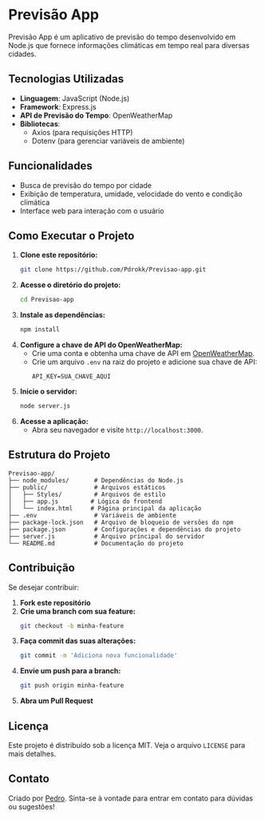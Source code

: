 # Previsão App

Previsão App é um aplicativo de previsão do tempo desenvolvido em Node.js que fornece informações climáticas em tempo real para diversas cidades.

## Tecnologias Utilizadas

- **Linguagem**: JavaScript (Node.js)
- **Framework**: Express.js
- **API de Previsão do Tempo**: OpenWeatherMap
- **Bibliotecas**:
  - Axios (para requisições HTTP)
  - Dotenv (para gerenciar variáveis de ambiente)

## Funcionalidades

- Busca de previsão do tempo por cidade
- Exibição de temperatura, umidade, velocidade do vento e condição climática
- Interface web para interação com o usuário

## Como Executar o Projeto

1. **Clone este repositório:**
   ```bash
   git clone https://github.com/Pdrokk/Previsao-app.git
   ```
2. **Acesse o diretório do projeto:**
   ```bash
   cd Previsao-app
   ```
3. **Instale as dependências:**
   ```bash
   npm install
   ```
4. **Configure a chave de API do OpenWeatherMap:**
   - Crie uma conta e obtenha uma chave de API em [OpenWeatherMap](https://openweathermap.org/api).
   - Crie um arquivo `.env` na raiz do projeto e adicione sua chave de API:
     ```
     API_KEY=SUA_CHAVE_AQUI
     ```
5. **Inicie o servidor:**
   ```bash
   node server.js
   ```
6. **Acesse a aplicação:**
   - Abra seu navegador e visite `http://localhost:3000`.

## Estrutura do Projeto

```
Previsao-app/
├── node_modules/       # Dependências do Node.js
├── public/             # Arquivos estáticos
│   ├── Styles/         # Arquivos de estilo
│   ├── app.js         # Lógica do frontend
│   └── index.html     # Página principal da aplicação
├── .env                # Variáveis de ambiente
├── package-lock.json   # Arquivo de bloqueio de versões do npm
├── package.json        # Configurações e dependências do projeto
├── server.js           # Arquivo principal do servidor
└── README.md           # Documentação do projeto
```

## Contribuição

Se desejar contribuir:

1. **Fork este repositório**
2. **Crie uma branch com sua feature:**
   ```bash
   git checkout -b minha-feature
   ```
3. **Faça commit das suas alterações:**
   ```bash
   git commit -m 'Adiciona nova funcionalidade'
   ```
4. **Envie um push para a branch:**
   ```bash
   git push origin minha-feature
   ```
5. **Abra um Pull Request**

## Licença

Este projeto é distribuído sob a licença MIT. Veja o arquivo `LICENSE` para mais detalhes.

## Contato

Criado por [Pedro](https://github.com/Pdrokk). Sinta-se à vontade para entrar em contato para dúvidas ou sugestões!
